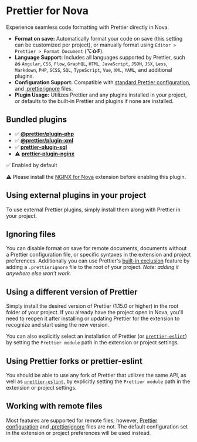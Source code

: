# Prettier for Nova

Experience seamless code formatting with Prettier directly in Nova.

- **Format on save:** Automatically format your code on save (this setting can be customized per project), or manually format using `Editor > Prettier > Format Document` (**⌥⇧F**).
- **Language Support:** Includes all languages supported by Prettier, such as `Angular`, `CSS`, `Flow`, `GraphQL`, `HTML`, `JavaScript`, `JSON`, `JSX`, `Less`, `Markdown`, `PHP`, `SCSS`, `SQL`, `TypeScript`, `Vue`, `XML`, `YAML`, and additional plugins.
- **Configuration Support:** Compatible with [standard Prettier configuration](https://prettier.io/docs/en/configuration.html), and [.prettierignore](https://prettier.io/docs/en/ignore.html) files.
- **Plugin Usage:** Utilizes Prettier and any plugins installed in your project, or defaults to the built-in Prettier and plugins if none are installed.

## Bundled plugins

- ✅ **[@prettier/plugin-php](https://github.com/prettier/plugin-php")**
- ✅ **[@prettier/plugin-xml](https://github.com/prettier/plugin-xml)**
- ✅ **[prettier-plugin-sql](https://github.com/un-ts/prettier/tree/master/packages/sql)**
- ⚠️ **[prettier-plugin-nginx](https://github.com/jxddk/prettier-plugin-nginx)**

✅ Enabled by default

⚠️ Please install the [NGINX for Nova](nova://extension?id=joncoole.nginx) extension before enabling this plugin.

## Using external plugins in your project

To use external Prettier plugins, simply install them along with Prettier in your project.

## Ignoring files

You can disable format on save for remote documents, documents without a Prettier configuration file, or specific syntaxes in the extension and project preferences.
Additionally you can use Prettier's [built-in exclusion](https://prettier.io/docs/en/ignore.html#ignoring-files) feature by adding a `.prettierignore` file to the root of your project. _Note: adding it anywhere else won't work._

## Using a different version of Prettier

Simply install the desired version of Prettier (1.15.0 or higher) in the root folder of your project. If you already have the project open in Nova, you'll need to reopen it after installing or updating Prettier for the extension to recognize and start using the new version.

You can also explicitly select an installation of Prettier (or [`prettier-eslint`](https://github.com/prettier/prettier-eslint)) by setting the `Prettier module` path in the extension or project settings.

## Using Prettier forks or prettier-eslint

You should be able to use any fork of Prettier that utilizes the same API, as well as [`prettier-eslint`](https://github.com/prettier/prettier-eslint), by explicitly setting the `Prettier module` path in the extension or project settings.

## Working with remote files

Most features are supported for remote files; however, [Prettier configuration](https://prettier.io/docs/en/configuration.html) and [.prettierignore](https://prettier.io/docs/en/ignore.html) files are not. The default configuration set in the extension or project preferences will be used instead.
